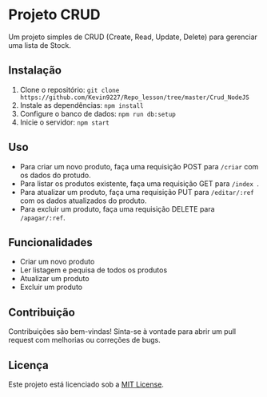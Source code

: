 # Projeto CRUD

Um projeto simples de CRUD (Create, Read, Update, Delete) para gerenciar uma lista de Stock.

## Instalação

1. Clone o repositório: `git clone https://github.com/Kevin9227/Repo_lesson/tree/master/Crud_NodeJS`
2. Instale as dependências: `npm install`
3. Configure o banco de dados: `npm run db:setup`
4. Inicie o servidor: `npm start`

## Uso

- Para criar um novo produto, faça uma requisição POST para `/criar` com os dados do protudo.
- Para listar os produtos existente, faça uma requisição GET para `/index `.
- Para atualizar um produto, faça uma requisição PUT para `/editar/:ref` com os dados atualizados do produto.
- Para excluir um produto, faça uma requisição DELETE para `/apagar/:ref`.

## Funcionalidades

- Criar um novo produto
- Ler listagem e pequisa de todos os produtos
- Atualizar um produto
- Excluir um produto

## Contribuição

Contribuições são bem-vindas! Sinta-se à vontade para abrir um pull request com melhorias ou correções de bugs.

## Licença

Este projeto está licenciado sob a [MIT License](https://opensource.org/licenses/MIT).
